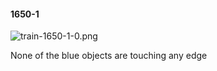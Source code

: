 #### 1650-1
![train-1650-1-0.png](https://github.com/lil-lab/nlvr/raw/master/nlvr/train/images/52/train-1650-1-0.png "train-1650-1-0.png")

None of the blue objects are touching any edge